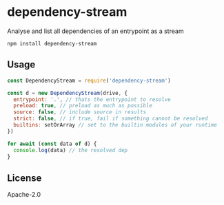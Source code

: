 # dependency-stream

Analyse and list all dependencies of an entrypoint as a stream

```
npm install dependency-stream
```

## Usage

``` js
const DependencyStream = require('dependency-stream')

const d = new DependencyStream(drive, {
  entrypoint: '.', // thats the entrypoint to resolve
  preload: true, // preload as much as possible
  source: false, // include source in results
  strict: false, // if true, fail if something cannot be resolved
  builtins: setOrArray // set to the builtin modules of your runtime
})

for await (const data of d) {
  console.log(data) // the resolved dep
}
```

## License

Apache-2.0

